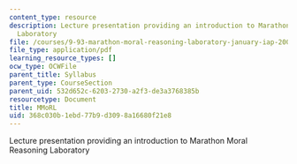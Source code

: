 ```yaml
---
content_type: resource
description: Lecture presentation providing an introduction to Marathon Moral Reasoning
  Laboratory
file: /courses/9-93-marathon-moral-reasoning-laboratory-january-iap-2007/368c030b1ebd77b9d3098a16680f21e8_intro_lecture.pdf
file_type: application/pdf
learning_resource_types: []
ocw_type: OCWFile
parent_title: Syllabus
parent_type: CourseSection
parent_uid: 532d652c-6203-2730-a2f3-de3a3768385b
resourcetype: Document
title: MMoRL
uid: 368c030b-1ebd-77b9-d309-8a16680f21e8
---
```

Lecture presentation providing an introduction to Marathon Moral Reasoning Laboratory